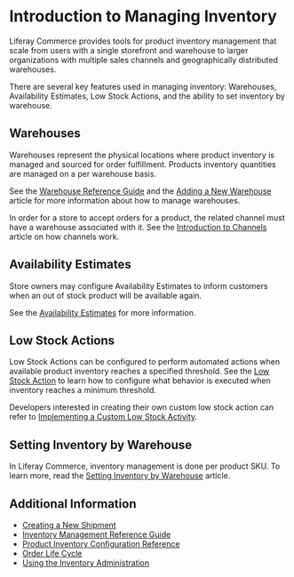 # Introduction to Managing Inventory

Liferay Commerce provides tools for product inventory management that scale from users with a single storefront and warehouse to larger organizations with multiple sales channels and geographically distributed warehouses.

There are several key features used in managing inventory: Warehouses, Availability Estimates, Low Stock Actions, and the ability to set inventory by warehouse.

## Warehouses

Warehouses represent the physical locations where product inventory is managed and sourced for order fulfillment. Products inventory quantities are managed on a per warehouse basis.

See the [Warehouse Reference Guide](./warehouse-reference-guide.md) and the [Adding a New Warehouse](./adding-a-new-warehouse.md) article for more information about how to manage warehouses.

In order for a store to accept orders for a product, the related channel must have a warehouse associated with it. See the [Introduction to Channels](../creating-and-managing-products/channels/introduction-to-channels.md) article on how channels work.

## Availability Estimates

Store owners may configure Availability Estimates to inform customers when an out of stock product will be available again.

See the [Availability Estimates](./availability-estimates.md) for more information.

## Low Stock Actions

Low Stock Actions can be configured to perform automated actions when available product inventory reaches a specified threshold. See the [Low Stock Action](./low-stock-action.md) to learn how to configure what behavior is executed when inventory reaches a minimum threshold.

Developers interested in creating their own custom low stock action can refer to [Implementing a Custom Low Stock Activity](../../developer-guide/tutorials/implementing-a-custom-low-stock-activity.md).

## Setting Inventory by Warehouse

In Liferay Commerce, inventory management is done per product SKU. To learn more, read the [Setting Inventory by Warehouse](./setting-inventory-by-warehouse.md) article.

## Additional Information

* [Creating a New Shipment](../../orders-and-fulfillment/shipments/creating-a-shipment.md)
* [Inventory Management Reference Guide](./inventory-management-reference-guide.md)
* [Product Inventory Configuration Reference](./product-inventory-configuration-reference.md)
* [Order Life Cycle](../../orders-and-fulfillment/orders/order-life-cycle.md)
* [Using the Inventory Administration](./using-the-inventory-administration.md)

